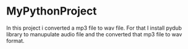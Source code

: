 # MyPythonProject
In  this project i converted a mp3 file to wav file. For that I install pydub library to manupulate audio file and the converted that mp3 file to wav format.
